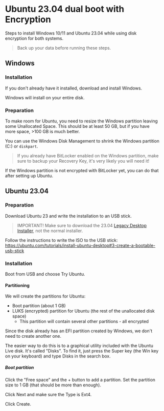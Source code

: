 # Ubuntu 23.04 dual boot with Encryption

Steps to install Windows 10/11 and Ubuntu 23.04 while using disk encryption for both systems.

> Back up your data before running these steps.

## Windows

### Installation

If you don't already have it installed, download and install Windows.

Windows will install on your entire disk.

### Preparation

To make room for Ubuntu, you need to resize the Windows partition leaving some Unallocated Space. This should be at least 50 GB, but if you have more space, >100 GB is much better.

You can use the Windows Disk Management to shrink the Windows partition (C:) or `diskpart`.

> If you already have BitLocker enabled on the Windows partition, make sure to backup your Recovery Key, it's very likely you will need it!

If the Windows partition is not encrypted with BitLocker yet, you can do that after setting up Ubuntu.

## Ubuntu 23.04

### Preparation

Download Ubuntu 23 and write the installation to an USB stick.

> IMPORTANT! Make sure to download the 23.04 [Legacy Desktop Installer](https://cdimage.ubuntu.com/releases/lunar/release/ubuntu-23.04-desktop-legacy-amd64.iso), not the normal installer.

Follow the instructions to write the ISO to the USB stick: https://ubuntu.com/tutorials/install-ubuntu-desktop#3-create-a-bootable-usb-stick

### Installation

Boot from USB and choose Try Ubuntu.

#### Partitioning

We will create the partitions for Ubuntu:

- Boot partition (about 1 GB)
- LUKS (encrypted) partition for Ubuntu (the rest of the unallocated disk space)
  - This partition will contain several other partitions - all encrypted

Since the disk already has an EFI partition created by Windows, we don't need to create another one.

The easier way to do this is to a graphical utility included with the Ubuntu Live disk. It's called "Disks". To find it, just press the Super key (the Win key on your keyboard) and type Disks in the search box.

##### Boot partition

Click the "Free space" and the + button to add a partition. Set the partition size to 1 GB (that should be more than enough).

Click Next and make sure the Type is Ext4.

Click Create.

